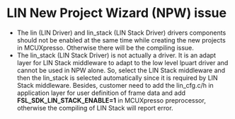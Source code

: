 # LIN New Project Wizard \(NPW\) issue

-   The lin \(LIN Driver\) and lin\_stack \(LIN Stack Driver\) drivers components should not be enabled at the same time while creating the new projects in MCUXpresso. Otherwise there will be the compiling issue.
-   The lin\_stack \(LIN Stack Driver\) is not actually a driver. It is an adapt layer for LIN Stack middleware to adapt to the low level lpuart driver and cannot be used in NPW alone. So, select the LIN Stack middleware and then the lin\_stack is selected automatically since it is required by LIN Stack middleware. Besides, customer need to add the lin\_cfg.c/h in application layer for user definition of frame data and add **FSL\_SDK\_LIN\_STACK\_ENABLE=1** in MCUXpresso preprocessor, otherwise the compiling of LIN Stack will report error.